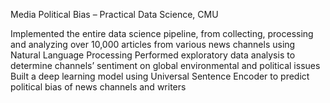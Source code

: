 Media Political Bias – Practical Data Science, CMU

Implemented the entire data science pipeline, from collecting, processing and analyzing over 10,000 articles from various news channels using Natural Language Processing
Performed exploratory data analysis to determine channels’ sentiment on global environmental and political issues
Built a deep learning model using Universal Sentence Encoder to predict political bias of news channels and writers
